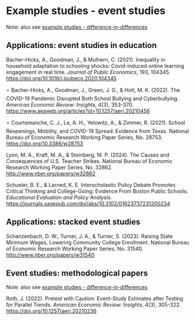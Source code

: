 # Example studies - event studies

Note: also see [example studies - difference-in-differences](https://github.com/spcorcor18/LPO-8852/blob/main/lectures/Lecture%204%20-%20Difference-in-differences/Example%20studies%20-%20diff%20in%20diff.md)

## Applications: event studies in education

Bacher-Hicks, A., Goodman, J., & Mulhern, C. (2021). Inequality in household adaptation to schooling shocks: Covid-induced online learning engagement in real time. *Journal of Public Economics*, 193, 104345. https://doi.org/10.1016/j.jpubeco.2020.104345

:star: Bacher-Hicks, A., Goodman, J., Green, J. G., & Holt, M. K. (2022). The COVID-19 Pandemic Disrupted Both School Bullying and Cyberbullying. *American Economic Review: Insights*, 4(3), 353-370. https://www.aeaweb.org/articles?id=10.1257/aeri.20210456

:star: Courtemanche, C. J., Le, A. H., Yelowitz, A., & Zimmer, R. (2021). School Reopenings, Mobility, and COVID-19 Spread: Evidence from Texas. National Bureau of Economic Research Working Paper Series, No. 28753. https://doi.org/10.3386/w28753 

Lyon, M. A., Kraft, M. A., & Steinberg, M. P. (2024). The Causes and Consequences of U.S. Teacher Strikes. National Bureau of Economic Research Working Paper Series, No. 32862. http://www.nber.org/papers/w32862

Schueler, B. E., & Larned, K. E. Interscholastic Policy Debate Promotes Critical Thinking and College-Going: Evidence From Boston Public Schools. *Educational Evaluation and Policy Analysis*. https://journals.sagepub.com/doi/abs/10.3102/01623737231200234


## Applications: stacked event studies

Schanzenbach, D. W., Turner, J. A., & Turner, S. (2023). Raising State Minimum Wages, Lowering Community College Enrollment. National Bureau of Economic Research Working Paper Series, No. 31540. http://www.nber.org/papers/w31540


## Event studies: methodological papers

Note: also see [example studies - difference-in-differences](https://github.com/spcorcor18/LPO-8852/blob/main/lectures/Lecture%204%20-%20Difference-in-differences/Example%20studies%20-%20diff%20in%20diff.md)

Roth, J. (2022). Pretest with Caution: Event-Study Estimates after Testing for Parallel Trends. *American Economic Review: Insights*, 4(3), 305-322. https://doi.org/10.1257/aeri.20210236 

